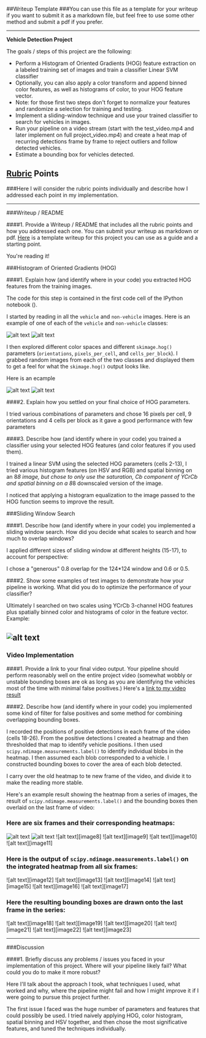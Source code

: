##Writeup Template
###You can use this file as a template for your writeup if you want to submit it as a markdown file, but feel free to use some other method and submit a pdf if you prefer.

---

**Vehicle Detection Project**

The goals / steps of this project are the following:

* Perform a Histogram of Oriented Gradients (HOG) feature extraction on a labeled training set of images and train a classifier Linear SVM classifier
* Optionally, you can also apply a color transform and append binned color features, as well as histograms of color, to your HOG feature vector. 
* Note: for those first two steps don't forget to normalize your features and randomize a selection for training and testing.
* Implement a sliding-window technique and use your trained classifier to search for vehicles in images.
* Run your pipeline on a video stream (start with the test_video.mp4 and later implement on full project_video.mp4) and create a heat map of recurring detections frame by frame to reject outliers and follow detected vehicles.
* Estimate a bounding box for vehicles detected.

[//]: # (Image References)
[image1]: ./saved/vehicle.png
[image2]: ./saved/non_vehicle.png
[image3]: ./saved/vehicle_hog.png
[image4]: ./saved/non_vehicle_hog.png
[image5]: ./saved/finished.png
[image6]: ./examples/labels_map.png
[image7]: ./examples/output_bboxes.png
[video1]: ./project_video.mp4

## [Rubric](https://review.udacity.com/#!/rubrics/513/view) Points
###Here I will consider the rubric points individually and describe how I addressed each point in my implementation.  

---
###Writeup / README

####1. Provide a Writeup / README that includes all the rubric points and how you addressed each one.  You can submit your writeup as markdown or pdf.  [Here](https://github.com/udacity/CarND-Vehicle-Detection/blob/master/writeup_template.md) is a template writeup for this project you can use as a guide and a starting point.  

You're reading it!

###Histogram of Oriented Gradients (HOG)

####1. Explain how (and identify where in your code) you extracted HOG features from the training images.

The code for this step is contained in the first code cell of the IPython notebook ().  

I started by reading in all the `vehicle` and `non-vehicle` images.  Here is an example of one of each of the `vehicle` and `non-vehicle` classes:

![alt text][image1]
![alt text][image2]

I then explored different color spaces and different `skimage.hog()` parameters (`orientations`, `pixels_per_cell`, and `cells_per_block`).  I grabbed random images from each of the two classes and displayed them to get a feel for what the `skimage.hog()` output looks like.

Here is an ecample

![alt text][image3]
![alt text][image4]

####2. Explain how you settled on your final choice of HOG parameters.

I tried various combinations of parameters and chose 16 pixels per cell, 9 orientations and 4 cells per block as it gave a good performance with few parameters

####3. Describe how (and identify where in your code) you trained a classifier using your selected HOG features (and color features if you used them).

I trained a linear SVM using the selected HOG parameters (cells 2-13), I tried various histogram features (on HSV and RGB) and spatial binning on an 8*8 image, but chose to only use the saturation, Cb component of YCrCb and spatial binning on a 8*8 downscaled version of the image.

I noticed that applying a histogram equalization to the image passed to the HOG function seems to improve the result.

###Sliding Window Search

####1. Describe how (and identify where in your code) you implemented a sliding window search.  How did you decide what scales to search and how much to overlap windows?

I applied different sizes of sliding window at different heights (15-17), to account for perspective:

I chose a "generous" 0.8 overlap for the 124*124 window and 0.6 or 0.5.

####2. Show some examples of test images to demonstrate how your pipeline is working.  What did you do to optimize the performance of your classifier?

Ultimately I searched on two scales using YCrCb 3-channel HOG features plus spatially binned color and histograms of color in the feature vector.  Example:

![alt text][image5]
---

### Video Implementation

####1. Provide a link to your final video output.  Your pipeline should perform reasonably well on the entire project video (somewhat wobbly or unstable bounding boxes are ok as long as you are identifying the vehicles most of the time with minimal false positives.)
Here's a [link to my video result](./out/project_video.mp4)


####2. Describe how (and identify where in your code) you implemented some kind of filter for false positives and some method for combining overlapping bounding boxes.

I recorded the positions of positive detections in each frame of the video (cells 18-26). From the positive detections I created a heatmap and then thresholded that map to identify vehicle positions.  I then used `scipy.ndimage.measurements.label()` to identify individual blobs in the heatmap.  I then assumed each blob corresponded to a vehicle.  I constructed bounding boxes to cover the area of each blob detected.  

I carry over the old heatmap to te new frame of the video, and divide it to make the reading more stable.

Here's an example result showing the heatmap from a series of images, the result of `scipy.ndimage.measurements.label()` and the bounding boxes then overlaid on the last frame of video:

### Here are six frames and their corresponding heatmaps:

![alt text][image6]
![alt text][image7]
![alt text][image8]
![alt text][image9]
![alt text][image10]
![alt text][image11]

### Here is the output of `scipy.ndimage.measurements.label()` on the integrated heatmap from all six frames:
![alt text][image12]
![alt text][image13]
![alt text][image14]
![alt text][image15]
![alt text][image16]
![alt text][image17]

### Here the resulting bounding boxes are drawn onto the last frame in the series:
![alt text][image18]
![alt text][image19]
![alt text][image20]
![alt text][image21]
![alt text][image22]
![alt text][image23]



---

###Discussion

####1. Briefly discuss any problems / issues you faced in your implementation of this project.  Where will your pipeline likely fail?  What could you do to make it more robust?

Here I'll talk about the approach I took, what techniques I used, what worked and why, where the pipeline might fail and how I might improve it if I were going to pursue this project further.  

The first issue I faced was the huge number of parameters and features that could possibly be used. I tried naively applying HOG, color histogram, spatial binning and HSV together, and then chose the most significative features, and tuned the techniques individually.

